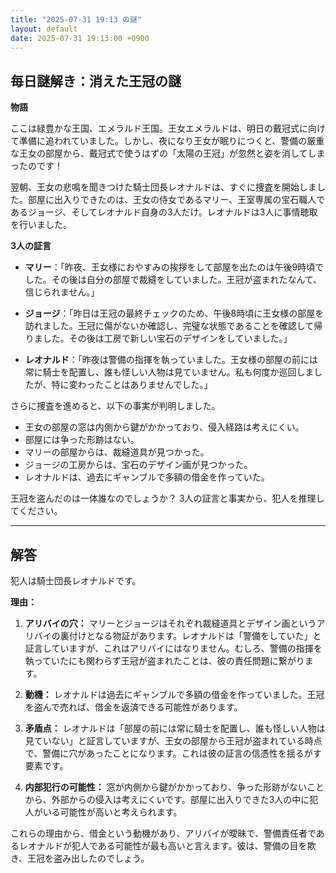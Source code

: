 ```yaml
---
title: "2025-07-31 19:13 の謎"
layout: default
date: 2025-07-31 19:13:00 +0900
---
```

## 毎日謎解き：消えた王冠の謎

**物語**

ここは緑豊かな王国、エメラルド王国。王女エメラルドは、明日の戴冠式に向けて準備に追われていました。しかし、夜になり王女が眠りにつくと、警備の厳重な王女の部屋から、戴冠式で使うはずの「太陽の王冠」が忽然と姿を消してしまったのです！

翌朝、王女の悲鳴を聞きつけた騎士団長レオナルドは、すぐに捜査を開始しました。部屋に出入りできたのは、王女の侍女であるマリー、王室専属の宝石職人であるジョージ、そしてレオナルド自身の3人だけ。レオナルドは3人に事情聴取を行いました。

**3人の証言**

*   **マリー**：「昨夜、王女様におやすみの挨拶をして部屋を出たのは午後9時頃でした。その後は自分の部屋で裁縫をしていました。王冠が盗まれたなんて、信じられません。」

*   **ジョージ**：「昨日は王冠の最終チェックのため、午後8時頃に王女様の部屋を訪れました。王冠に傷がないか確認し、完璧な状態であることを確認して帰りました。その後は工房で新しい宝石のデザインをしていました。」

*   **レオナルド**：「昨夜は警備の指揮を執っていました。王女様の部屋の前には常に騎士を配置し、誰も怪しい人物は見ていません。私も何度か巡回しましたが、特に変わったことはありませんでした。」

さらに捜査を進めると、以下の事実が判明しました。

*   王女の部屋の窓は内側から鍵がかかっており、侵入経路は考えにくい。
*   部屋には争った形跡はない。
*   マリーの部屋からは、裁縫道具が見つかった。
*   ジョージの工房からは、宝石のデザイン画が見つかった。
*   レオナルドは、過去にギャンブルで多額の借金を作っていた。

王冠を盗んだのは一体誰なのでしょうか？ 3人の証言と事実から、犯人を推理してください。

---

## 解答

犯人は騎士団長レオナルドです。

**理由：**

1.  **アリバイの穴：** マリーとジョージはそれぞれ裁縫道具とデザイン画というアリバイの裏付けとなる物証があります。レオナルドは「警備をしていた」と証言していますが、これはアリバイにはなりません。むしろ、警備の指揮を執っていたにも関わらず王冠が盗まれたことは、彼の責任問題に繋がります。

2.  **動機：** レオナルドは過去にギャンブルで多額の借金を作っていました。王冠を盗んで売れば、借金を返済できる可能性があります。

3.  **矛盾点：** レオナルドは「部屋の前には常に騎士を配置し、誰も怪しい人物は見ていない」と証言していますが、王女の部屋から王冠が盗まれている時点で、警備に穴があったことになります。これは彼の証言の信憑性を揺るがす要素です。

4.  **内部犯行の可能性：** 窓が内側から鍵がかかっており、争った形跡がないことから、外部からの侵入は考えにくいです。部屋に出入りできた3人の中に犯人がいる可能性が高いと考えられます。

これらの理由から、借金という動機があり、アリバイが曖昧で、警備責任者であるレオナルドが犯人である可能性が最も高いと言えます。彼は、警備の目を欺き、王冠を盗み出したのでしょう。
